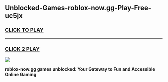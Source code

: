 
## Unblocked-Games-roblox-now.gg-Play-Free-uc5jx
<h3>
<a href="https://premium76.site?title=roblox-now.gg&ref=09A">CLICK TO PLAY</a></h3>
<hr>

<h3>
<a href="https://premium76.site?title=roblox-now.gg&ref=09A">CLICK 2 PLAY</a>
  
</h3>

<a href="https://premium76.site?title=roblox-now.gg&ref=09A"><img src="https://clearcache.store/games.png"></a>


**roblox-now.gg games unblocked: Your Gateway to Fun and Accessible Online Gaming**
